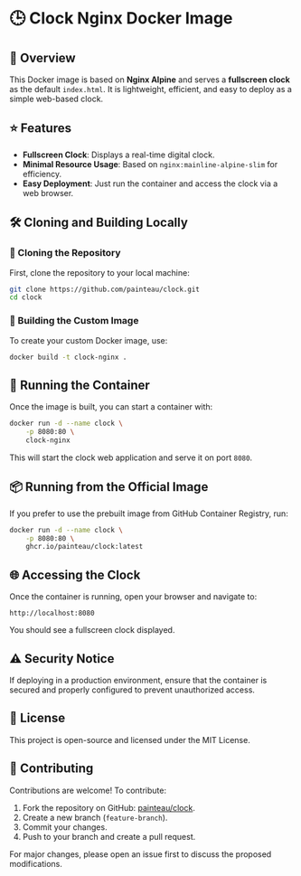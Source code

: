 # 🕒 Clock Nginx Docker Image

## 📖 Overview

This Docker image is based on **Nginx Alpine** and serves a **fullscreen clock** as the default `index.html`. It is lightweight, efficient, and easy to deploy as a simple web-based clock.

## ⭐ Features

- **Fullscreen Clock**: Displays a real-time digital clock.
- **Minimal Resource Usage**: Based on `nginx:mainline-alpine-slim` for efficiency.
- **Easy Deployment**: Just run the container and access the clock via a web browser.

## 🛠 Cloning and Building Locally

### 🔄 Cloning the Repository

First, clone the repository to your local machine:

```bash
git clone https://github.com/painteau/clock.git
cd clock
```

### 🔨 Building the Custom Image

To create your custom Docker image, use:

```bash
docker build -t clock-nginx .
```

## 🚀 Running the Container

Once the image is built, you can start a container with:

```bash
docker run -d --name clock \
    -p 8080:80 \
    clock-nginx
```

This will start the clock web application and serve it on port `8080`.

## 📦 Running from the Official Image

If you prefer to use the prebuilt image from GitHub Container Registry, run:

```bash
docker run -d --name clock \
    -p 8080:80 \
    ghcr.io/painteau/clock:latest
```

## 🌐 Accessing the Clock

Once the container is running, open your browser and navigate to:

```
http://localhost:8080
```

You should see a fullscreen clock displayed.

## ⚠ Security Notice

If deploying in a production environment, ensure that the container is secured and properly configured to prevent unauthorized access.

## 📜 License

This project is open-source and licensed under the MIT License.

## 🤝 Contributing

Contributions are welcome! To contribute:

1. Fork the repository on GitHub: [painteau/clock](https://github.com/painteau/clock).
2. Create a new branch (`feature-branch`).
3. Commit your changes.
4. Push to your branch and create a pull request.

For major changes, please open an issue first to discuss the proposed modifications.

